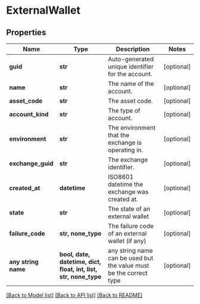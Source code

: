 # ExternalWallet


## Properties
Name | Type | Description | Notes
------------ | ------------- | ------------- | -------------
**guid** | **str** | Auto-generated unique identifier for the account. | [optional] 
**name** | **str** | The name of the account. | [optional] 
**asset_code** | **str** | The asset code. | [optional] 
**account_kind** | **str** | The type of account. | [optional] 
**environment** | **str** | The environment that the exchange is operating in. | [optional] 
**exchange_guid** | **str** | The exchange identifier. | [optional] 
**created_at** | **datetime** | ISO8601 datetime the exchange was created at. | [optional] 
**state** | **str** | The state of an external wallet | [optional] 
**failure_code** | **str, none_type** | The failure code of an external wallet (if any) | [optional] 
**any string name** | **bool, date, datetime, dict, float, int, list, str, none_type** | any string name can be used but the value must be the correct type | [optional]

[[Back to Model list]](../README.md#documentation-for-models) [[Back to API list]](../README.md#documentation-for-api-endpoints) [[Back to README]](../README.md)


